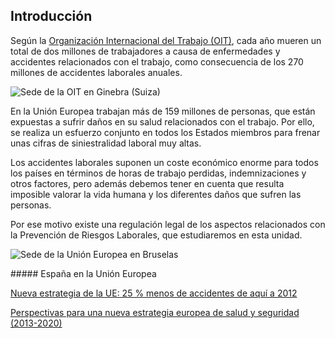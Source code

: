 ## Introducción

Según la [Organización Internacional del Trabajo (OIT)](http://www.ilo.org/global/lang%2D%2Des/index.htm), cada año mueren un total de dos millones de trabajadores a causa de enfermedades y accidentes relacionados con el trabajo, como consecuencia de los 270 millones de accidentes laborales anuales.

![Sede de la OIT en Ginebra (Suiza)](sala-imagen-oit.jpeg)

En la Unión Europea trabajan más de 159 millones de personas, que están expuestas a sufrir daños en su salud relacionados con el trabajo. Por ello, se realiza un esfuerzo conjunto en todos los Estados miembros para frenar unas cifras de siniestralidad laboral muy altas.

Los accidentes laborales suponen un coste económico enorme para todos los países en términos de horas de trabajo perdidas, indemnizaciones y otros factores, pero además debemos tener en cuenta que resulta imposible valorar la vida humana y los diferentes daños que sufren las personas.

Por ese motivo existe una regulación legal de los aspectos relacionados con la Prevención de Riesgos Laborales, que estudiaremos en esta unidad.

![Sede de la Unión Europea en Bruselas](sala-imagen-ue.jpeg)

<div markdown="1" class="cuadro cuadro-enlace">
##### España en la Unión Europea

  [Nueva estrategia de la UE: 25 % menos de accidentes de aquí a 2012][1]
  
  [Perspectivas para una nueva estrategia europea de salud y seguridad (2013-2020)][2]
  
  [1]: http://europa.eu/rapid/press-release_IP-07-204_es.htm?locale=en
  [2]: http://www.ugt.es/internacional/CE_CES%20111208%20ResEstrategia_salud%20FINAL.pdf

</div>
